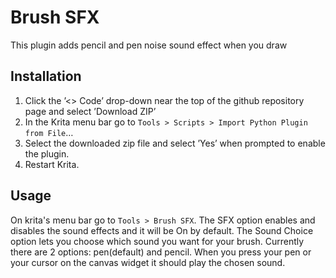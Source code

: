 # Brush SFX
This plugin adds pencil and pen noise sound effect when you draw 


## Installation 

1.  Click the &rsquo;<> Code&rsquo; drop-down near the top of the github repository
    page and select &rsquo;Download ZIP&rsquo;
2.  In the Krita menu bar go to `Tools > Scripts > Import Python Plugin from File`&#x2026;
3.  Select the downloaded zip file and select &rsquo;Yes&rsquo; when prompted to
    enable the plugin.
4.  Restart Krita.

## Usage

On krita's menu bar go to `Tools > Brush SFX`.
The SFX option enables and disables the sound effects and it will be On by default.
The Sound Choice option lets you choose which sound you want for your brush. Currently
there are 2 options: pen(default) and pencil. When you press your pen or your cursor
on the canvas widget it should play the chosen sound.




